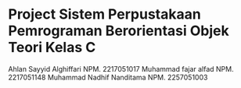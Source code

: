 # Project Sistem Perpustakaan Pemrograman Berorientasi Objek Teori Kelas C
Ahlan Sayyid Alghiffari    NPM. 2217051017
Muhammad fajar alfad       NPM. 2217051148
Muhammad Nadhif Nanditama  NPM. 2257051003

